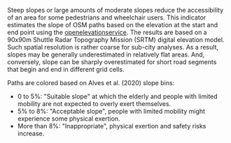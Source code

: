 Steep slopes or large amounts of moderate slopes reduce the accessibility of an area for some pedestrians and wheelchair
users.
This indicator estimates the slope of OSM paths based on the elevation at the start and end point using
the [openelevationservice](https://github.com/GIScience/openelevationservice).
The results are based on a 90x90m Shuttle Radar Topography Mission (SRTM) digital elevation model. Such spatial
resolution is rather coarse for sub-city analyses. As a result, slopes may be generally underestimated in relatively
flat areas. And, conversely, slope can be sharply overestimated for short road segments that begin and end in different grid cells.

Paths are colored based on Alves et al. (2020) slope bins:
- 0 to 5%: "Suitable slope" at which the elderly and people with limited mobility are not expected to overly exert themselves.
- 5% to 8%: "Acceptable slope", people with limited mobility might experience some physical exertion.
- More than 8%: "Inappropriate", physical exertion and safety risks increase.
